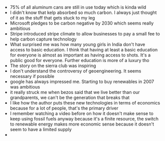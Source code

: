 * 75% of all aluminum cans are still in use today which is kinda wild
* I didn't know that kelp absorbed so much carbon. I always just thought of it as the stuff that gets stuck to my leg
* Microsoft pledges to be carbon negative by 2030 which seems really ambitious
* Stripe introduced stripe climate to allow businesses to pay a small fee to help carbon capture technology
* What surprised me was how many young girls in India don't have access to basic education. I think that having at least a basic education for everyone is almost as important as having access to shots. It's a public good for everyone. Further education is more of a luxury tho
* The story on the sierra club was inspiring
* I don't understand the controversy of geoengineering. It seems necessary if possible
* google has always impressed me. Starting to buy renewables in 2007 was ambitious
* it really struck me when bezos said that we live better than our grandparents, we can't be the generation that breaks that
* I like how the author puts these new technologies in terms of economics because for a lot of people, that's the primary driver
* I remember watching a video before on how it doesn't make sense to keep using fossil fuels anyway because it's a finite resource, the switch to renewable energy makes more economic sense because it doesn't seem to have a limited supply
* 
